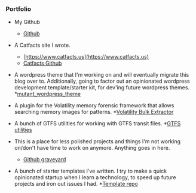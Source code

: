 ### Portfolio

* My Github
  * [Github](https://github.com/nkiermaier)

* A Catfacts site I wrote.
  * [https://www.catfacts.us](https://www.catfacts.us)
  * [Catfacts Github](https://github.com/nick-catfacts)

* A wordpress theme that I'm working on and will eventually migrate this blog over to. Additionally, going to factor out an opinionated wordpress development template/starter kit, for dev'ing future wordpress themes.
  *[mutant_wordpress_theme](https://github.com/nkiermaier/mutant_wordpress_theme)

* A plugin for the Volatility memory forensic framework that allows searching memory images for patterns.
  *[Volatility Bulk Extractor](https://github.com/nick-graveyard/volatility_plugin_bulk_extractor)

* A bunch of GTFS utilities for working with GTFS transit files.
  *[GTFS utilities](https://github.com/nick-util/GIS_utilities)

* This is a place for less polished projects and things I'm not working on/don't have time to work on anymore. Anything goes in here.
    * [Github graveyard](https://github.com/nick-graveyard)

* A bunch of starter templates I've written.  I try to make a quick opinionated startup when I learn a technology, to speed up future projects and iron out issues I had.
  *[Template repo](https://github.com/nick-templates)
